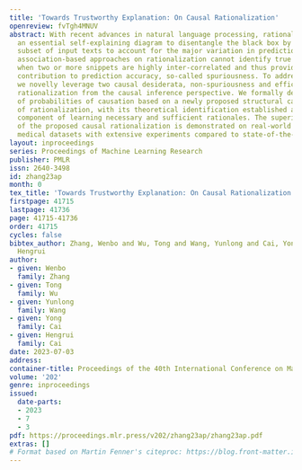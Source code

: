 ```yaml
---
title: 'Towards Trustworthy Explanation: On Causal Rationalization'
openreview: fvTgh4MNUV
abstract: With recent advances in natural language processing, rationalization becomes
  an essential self-explaining diagram to disentangle the black box by selecting a
  subset of input texts to account for the major variation in prediction. Yet, existing
  association-based approaches on rationalization cannot identify true rationales
  when two or more snippets are highly inter-correlated and thus provide a similar
  contribution to prediction accuracy, so-called spuriousness. To address this limitation,
  we novelly leverage two causal desiderata, non-spuriousness and efficiency, into
  rationalization from the causal inference perspective. We formally define a series
  of probabilities of causation based on a newly proposed structural causal model
  of rationalization, with its theoretical identification established as the main
  component of learning necessary and sufficient rationales. The superior performance
  of the proposed causal rationalization is demonstrated on real-world review and
  medical datasets with extensive experiments compared to state-of-the-art methods.
layout: inproceedings
series: Proceedings of Machine Learning Research
publisher: PMLR
issn: 2640-3498
id: zhang23ap
month: 0
tex_title: 'Towards Trustworthy Explanation: On Causal Rationalization'
firstpage: 41715
lastpage: 41736
page: 41715-41736
order: 41715
cycles: false
bibtex_author: Zhang, Wenbo and Wu, Tong and Wang, Yunlong and Cai, Yong and Cai,
  Hengrui
author:
- given: Wenbo
  family: Zhang
- given: Tong
  family: Wu
- given: Yunlong
  family: Wang
- given: Yong
  family: Cai
- given: Hengrui
  family: Cai
date: 2023-07-03
address: 
container-title: Proceedings of the 40th International Conference on Machine Learning
volume: '202'
genre: inproceedings
issued:
  date-parts:
  - 2023
  - 7
  - 3
pdf: https://proceedings.mlr.press/v202/zhang23ap/zhang23ap.pdf
extras: []
# Format based on Martin Fenner's citeproc: https://blog.front-matter.io/posts/citeproc-yaml-for-bibliographies/
---
```

